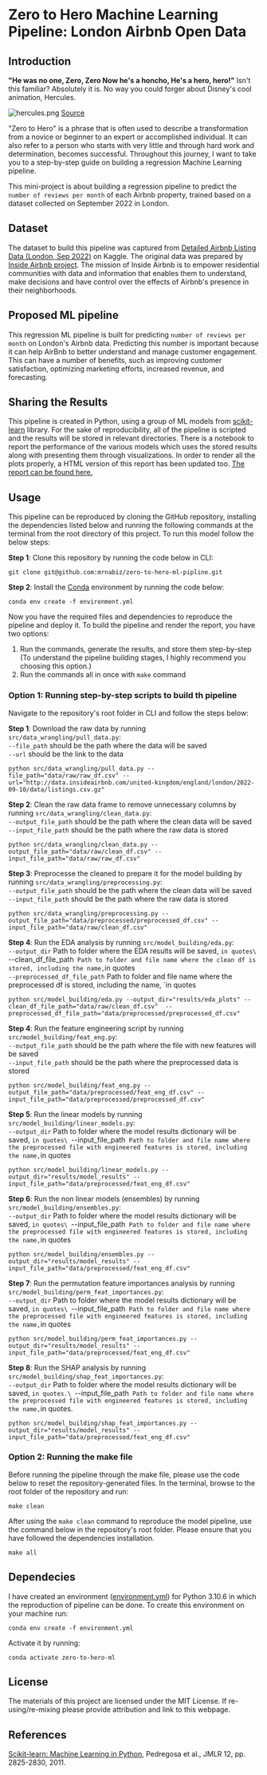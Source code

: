 # Zero to Hero Machine Learning Pipeline: London Airbnb Open Data 
## Introduction
**"He was no one, Zero, Zero
Now he's a honcho, He's a hero, hero!"**
Isn't this familiar? Absolutely it is. No way you could forger about Disney's cool animation, Hercules.

![hercules.png](https://static.wikia.nocookie.net/disney/images/f/fa/Zero_to_Hero.png)
[Source](https://disney.fandom.com/wiki/Zero_to_Hero)

"Zero to Hero" is a phrase that is often used to describe a transformation from a novice or beginner to an expert or accomplished individual. It can also refer to a person who starts with very little and through hard work and determination, becomes successful. Throughout this journey, I want to take you to a step-by-step guide on building a regression Machine Learning pipeline.

This mini-project is about building a regression pipeline to predict the `number of reviews per month` of each Airbnb property, trained based on a dataset collected on September 2022 in London.

## Dataset
The dataset to build this pipeline was captured from [Detailed Airbnb Listing Data (London, Sep 2022)](https://www.kaggle.com/datasets/mrnabiz/detailed-airbnb-listing-data-london-sep-2022) on Kaggle. The original data was prepared by [Inside Airbnb project](http://insideairbnb.com/). The mission of Inside Airbnb is to empower residential communities with data and information that enables them to understand, make decisions and have control over the effects of Airbnb's presence in their neighborhoods.

## Proposed ML pipeline
This regression ML pipeline is built for predicting `number of reviews per month` on London's Airbnb data. Predicting this number is important because it can help AirBnb to better understand and manage customer engagement. This can have a number of benefits, such as improving customer satisfaction, optimizing marketing efforts, increased revenue, and forecasting.

## Sharing the Results
This pipeline is created in Python, using a group of ML models from [scikit-learn](https://scikit-learn.org/stable/index.html) library. For the sake of reproducibility, all of the pipeline is scripted and the results will be stored in relevant directories. There is a notebook to report the performance of the various models which uses the stored results along with presenting them through visualizations. In order to render all the plots properly, a HTML version of this report has been updated too. [The report can be found here.](https://ubc-mds.github.io/eurovision_contest_rank_analysis/doc/report.html)

## Usage
This pipeline can be reproduced by cloning the GitHub repository, installing the dependencies listed below and running the following commands at the terminal from the root directory of this project. To run this model follow the below steps:

**Step 1**: Clone this repository by running the code below in CLI:

    git clone git@github.com:mrnabiz/zero-to-hero-ml-pipline.git

**Step 2**: Install the [Conda](https://docs.conda.io/en/latest/) environment by running the code below:

    conda env create -f environment.yml

Now you have the required files and dependencies to reproduce the pipeline and deploy it. To build the pipeline and render the report, you have two options:
1. Run the commands, generate the results, and store them step-by-step (To understand the pipeline building stages, I highly recommend you choosing this option.)
2. Run the commands all in once with `make` command

### Option 1: Running step-by-step scripts to build th pipeline
Navigate to the repository's root folder in CLI and follow the steps below:

**Step 1**: Download the raw data by running `src/data_wrangling/pull_data.py`:\
`--file_path` should be the path where the data will be saved\
`--url` should be the link to the data

    python src/data_wrangling/pull_data.py --file_path="data/raw/raw_df.csv" --url="http://data.insideairbnb.com/united-kingdom/england/london/2022-09-10/data/listings.csv.gz"

**Step 2**: Clean the raw data frame to remove unnecessary columns by running `src/data_wrangling/clean_data.py`:\
    `--output_file_path` should be the path where the clean data will be saved\
    `--input_file_path` should be the path where the raw data is stored

    python src/data_wrangling/clean_data.py --output_file_path="data/raw/clean_df.csv" --input_file_path="data/raw/raw_df.csv"

**Step 3**: Preprocesse the cleaned to prepare it for the model building by running `src/data_wrangling/preprocessing.py`:\
    `--output_file_path` should be the path where the clean data will be saved\
    `--input_file_path` should be the path where the raw data is stored

    python src/data_wrangling/preprocessing.py --output_file_path="data/preprocessed/preprocessed_df.csv" --input_file_path="data/raw/clean_df.csv"

**Step 4**: Run the EDA analysis by running `src/model_building/eda.py`:\
    `--output_dir`  Path to folder where the EDA results will be saved, `in quotes\
    `--clean_df_file_path`  Path to folder and file name where the clean df is stored, including the name, `in quotes\
    `--preprocessed_df_file_path`  Path to folder and file name where the preprocessed df is stored, including the name, `in quotes

    python src/model_building/eda.py --output_dir="results/eda_plots" --clean_df_file_path="data/raw/clean_df.csv"  --preprocessed_df_file_path="data/preprocessed/preprocessed_df.csv"

**Step 4**: Run the feature engineering script by running `src/model_building/feat_eng.py`:\
    `--output_file_path` should be the path where the file with new features will be saved\
    `--input_file_path`  should be the path where the preprocessed data is stored

    python src/model_building/feat_eng.py --output_file_path="data/preprocessed/feat_eng_df.csv" --input_file_path="data/preprocessed/preprocessed_df.csv"

**Step 5**: Run the linear models by running `src/model_building/linear_models.py`:\
    `--output_dir`  Path to folder where the model results dictionary will be saved, `in quotes\
    `--input_file_path`  Path to folder and file name where the preprocessed file with engineered features is stored, including the name, `in quotes

    python src/model_building/linear_models.py --output_dir="results/model_results" --input_file_path="data/preprocessed/feat_eng_df.csv"

**Step 6**: Run the non linear models (ensembles) by running `src/model_building/ensembles.py`:\
    `--output_dir`  Path to folder where the model results dictionary will be saved, `in quotes\
    `--input_file_path`  Path to folder and file name where the preprocessed file with engineered features is stored, including the name, `in quotes

    python src/model_building/ensembles.py --output_dir="results/model_results" --input_file_path="data/preprocessed/feat_eng_df.csv"

**Step 7**: Run the permutation feature importances analysis by running `src/model_building/perm_feat_importances.py`:\
    `--output_dir`  Path to folder where the model results dictionary will be saved, `in quotes\
    `--input_file_path`  Path to folder and file name where the preprocessed file with engineered features is stored, including the name, `in quotes

    python src/model_building/perm_feat_importances.py --output_dir="results/model_results" --input_file_path="data/preprocessed/feat_eng_df.csv"

**Step 8**: Run the SHAP analysis by running `src/model_building/shap_feat_importances.py`:\
    `--output_dir`  Path to folder where the model results dictionary will be saved, `in quotes.\
    `--input_file_path`  Path to folder and file name where the preprocessed file with engineered features is stored, including the name, `in quotes.

    python src/model_building/shap_feat_importances.py --output_dir="results/model_results" --input_file_path="data/preprocessed/feat_eng_df.csv"

### Option 2: Running the make file
Before running the pipeline through the make file, please use the code below to reset the repository-generated files. In the terminal, browse to the root folder of the repository and run:

    make clean

After using the `make clean` command to reproduce the model pipeline, use the command below in the repository's root folder. Please ensure that you have followed the dependencies installation.

    make all

## Dependecies
I have created an environment ([environment.yml](https://github.com/mrnabiz/zero-to-hero-ml-pipline/blob/main/environment.yml)) for Python 3.10.6 in which the reproduction of pipeline can be done. To create this environment on your machine run:

    conda env create -f environment.yml

Activate it by running:

    conda activate zero-to-hero-ml

## License
The materials of this project are licensed under the MIT License. If re-using/re-mixing please provide attribution and link to this webpage.

## References
[Scikit-learn: Machine Learning in Python](https://jmlr.csail.mit.edu/papers/v12/pedregosa11a.html), Pedregosa et al., JMLR 12, pp. 2825-2830, 2011.